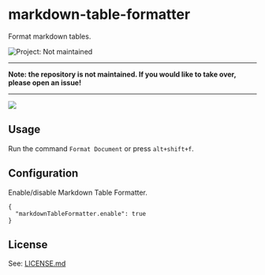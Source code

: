 # markdown-table-formatter

Format markdown tables.

![Project: Not maintained](https://img.shields.io/badge/Project-Not_maintained-red.svg)

---

**Note: the repository is not maintained. If you would like to take over, please open an issue!**

---

![](https://rawgithub.com/josa42/vscode-markdown-table-formatter/master/docs/assets/screenshot.gif)

## Usage

Run the command `Format Document` or press `alt+shift+f`.

## Configuration

Enable/disable Markdown Table Formatter.

```
{
  "markdownTableFormatter.enable": true
}
```

## License

See: [LICENSE.md](https://github.com/josa42/vscode-markdown-table-formatter/blob/master/LICENSE.md)
